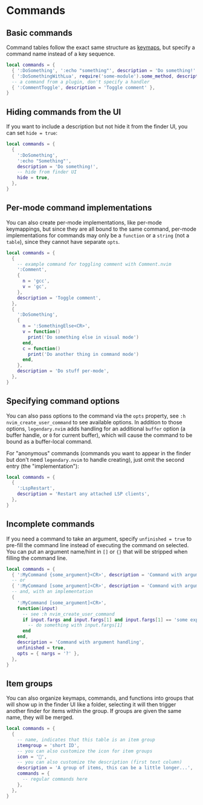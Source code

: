 # Commands

## Basic commands

Command tables follow the exact same structure as [keymaps](./KEYMAPS.md), but specify
a command name instead of a key sequence.

```lua
local commands = {
  { ':DoSomething', ':echo "something"', description = 'Do something!' },
  { ':DoSomethingWithLua', require('some-module').some_method, description = 'Do something with Lua!' },
  -- a command from a plugin, don't specify a handler
  { ':CommentToggle', description = 'Toggle comment' },
}
```

## Hiding commands from the UI

If you want to include a description but not hide it from the finder UI, you can set `hide = true`:

```lua
local commands = {
  {
    ':DoSomething',
    ':echo "Something"',
    description = 'Do something!',
    -- hide from finder UI
    hide = true,
  },
}
```

## Per-mode command implementations

You can also create per-mode implementations, like per-mode keymappings, but since they are all bound
to the same command, per-mode implementations for commands may only be a `function` or a `string` (not a `table`),
since they cannot have separate `opts`.

```lua
local commands = {
  {
    -- example command for toggling comment with Comment.nvim
    ':Comment',
    {
      n = 'gcc',
      v = 'gc',
    },
    description = 'Toggle comment',
  },
  {
    ':DoSomething',
    {
      n = ':SomethingElse<CR>',
      v = function()
        print('Do something else in visual mode')
      end,
      c = function()
        print('Do another thing in command mode')
      end,
    },
    description = 'Do stuff per-mode',
  },
}
```

## Specifying command options

You can also pass options to the command via the `opts` property, see `:h nvim_create_user_command` to
see available options. In addition to those options, `legendary.nvim` adds handling for an additional
`buffer` option (a buffer handle, or `0` for current buffer), which will cause the command to be bound
as a buffer-local command.

For "anonymous" commands (commands you want to appear in the finder but don't need `legendary.nvim` to
handle creating), just omit the second entry (the "implementation"):

```lua
local commands = {
  {
    ':LspRestart',
    description = 'Restart any attached LSP clients',
  },
}
```

## Incomplete commands

If you need a command to take an argument, specify `unfinished = true` to pre-fill the command line instead
of executing the command on selected. You can put an argument name/hint in `[]` or `{}` that will be stripped
when filling the command line.

```lua
local commands = {
  { ':MyCommand {some_argument}<CR>', description = 'Command with argument', unfinished = true },
  -- or
  { ':MyCommand [some_argument]<CR>', description = 'Command with argument', unfinished = true },
  -- and, with an implementation
  {
    ':MyCommand [some_argument]<CR>',
    function(input)
      -- see :h nvim_create_user_command
      if input.fargs and input.fargs[1] and input.fargs[1] == 'some expected value' then
        -- do something with input.fargs[1]
      end
    end,
    description = 'Command with argument handling',
    unfinished = true,
    opts = { nargs = '?' },
  },
}
```

## Item groups

You can also organize keymaps, commands, and functions into groups that will show up
in the finder UI like a folder, selecting it will then trigger another finder for items
within the group. If groups are given the same name, they will be merged.

```lua
local commands = {
  {
    -- name, indicates that this table is an item group
    itemgroup = 'short ID',
    -- you can also customize the icon for item groups
    icon = '',
    -- you can also customize the description (first text column)
    description = 'A group of items, this can be a little longer...',
    commands = {
      -- regular commands here
    },
  },
}
```
